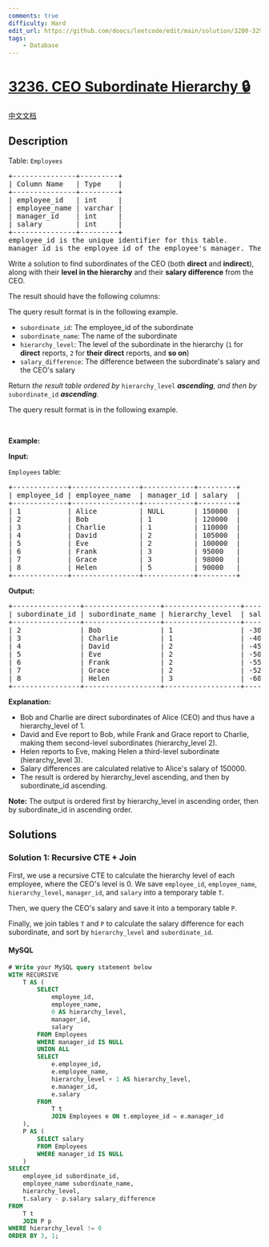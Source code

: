 ```yaml
---
comments: true
difficulty: Hard
edit_url: https://github.com/doocs/leetcode/edit/main/solution/3200-3299/3236.CEO%20Subordinate%20Hierarchy/README_EN.md
tags:
    - Database
---
```


<!-- problem:start -->

# [3236. CEO Subordinate Hierarchy 🔒](https://leetcode.com/problems/ceo-subordinate-hierarchy)

[中文文档](/solution/3200-3299/3236.CEO%20Subordinate%20Hierarchy/README.md)

## Description

<!-- description:start -->

<p>Table: <code>Employees</code></p>

<pre>
+---------------+---------+
| Column Name   | Type    |
+---------------+---------+
| employee_id   | int     |
| employee_name | varchar |
| manager_id    | int     |
| salary        | int     |
+---------------+---------+
employee_id is the unique identifier for this table.
manager_id is the employee_id of the employee&#39;s manager. The CEO has a NULL manager_id.
</pre>

<p>Write a solution to find subordinates of the CEO (both <strong>direct</strong> and <strong>indirect</strong>), along with their <strong>level in the hierarchy</strong> and their <strong>salary difference</strong> from the CEO.</p>

<p>The result should have the following columns:</p>

<p>The query result format is in the following example.</p>

<ul>
	<li><code>subordinate_id</code>: The employee_id of the subordinate</li>
	<li><code>subordinate_name</code>: The name of the subordinate</li>
	<li><code>hierarchy_level</code>: The level of the subordinate in the hierarchy (<code>1</code> for <strong>direct</strong> reports, <code>2</code> for <strong>their direct</strong> reports, and <strong>so on</strong>)</li>
	<li><code>salary_difference</code>: The difference between the subordinate&#39;s salary and the CEO&#39;s salary</li>
</ul>

<p>Return <em>the result table ordered by</em> <code>hierarchy_level</code> <em><strong>ascending</strong></em>, <em>and then by</em> <code>subordinate_id</code> <em><strong>ascending</strong></em>.</p>

<p>The query result format is in the following example.</p>

<p>&nbsp;</p>
<p><strong class="example">Example:</strong></p>

<div class="example-block">
<p><strong>Input:</strong></p>

<p><code>Employees</code> table:</p>

<pre class="example-io">
+-------------+----------------+------------+---------+
| employee_id | employee_name  | manager_id | salary  |
+-------------+----------------+------------+---------+
| 1           | Alice          | NULL       | 150000  |
| 2           | Bob            | 1          | 120000  |
| 3           | Charlie        | 1          | 110000  |
| 4           | David          | 2          | 105000  |
| 5           | Eve            | 2          | 100000  |
| 6           | Frank          | 3          | 95000   |
| 7           | Grace          | 3          | 98000   |
| 8           | Helen          | 5          | 90000   |
+-------------+----------------+------------+---------+
</pre>

<p><strong>Output:</strong></p>

<pre class="example-io">
+----------------+------------------+------------------+-------------------+
| subordinate_id | subordinate_name | hierarchy_level  | salary_difference |
+----------------+------------------+------------------+-------------------+
| 2              | Bob              | 1                | -30000            |
| 3              | Charlie          | 1                | -40000            |
| 4              | David            | 2                | -45000            |
| 5              | Eve              | 2                | -50000            |
| 6              | Frank            | 2                | -55000            |
| 7              | Grace            | 2                | -52000            |
| 8              | Helen            | 3                | -60000            |
+----------------+------------------+------------------+-------------------+
</pre>

<p><strong>Explanation:</strong></p>

<ul>
	<li>Bob and Charlie are direct subordinates of Alice (CEO) and thus have a hierarchy_level of 1.</li>
	<li>David and Eve report to Bob, while Frank and Grace report to Charlie, making them second-level subordinates (hierarchy_level 2).</li>
	<li>Helen reports to Eve, making Helen a third-level subordinate (hierarchy_level 3).</li>
	<li>Salary differences are calculated relative to Alice&#39;s salary of 150000.</li>
	<li>The result is ordered by hierarchy_level ascending, and then by subordinate_id ascending.</li>
</ul>

<p><strong>Note:</strong> The output is ordered first by hierarchy_level in ascending order, then by subordinate_id in ascending order.</p>
</div>

<!-- description:end -->

## Solutions

<!-- solution:start -->

### Solution 1: Recursive CTE + Join

First, we use a recursive CTE to calculate the hierarchy level of each employee, where the CEO's level is $0$. We save `employee_id`, `employee_name`, `hierarchy_level`, `manager_id`, and `salary` into a temporary table `T`.

Then, we query the CEO's salary and save it into a temporary table `P`.

Finally, we join tables `T` and `P` to calculate the salary difference for each subordinate, and sort by `hierarchy_level` and `subordinate_id`.

<!-- tabs:start -->

#### MySQL

```sql
# Write your MySQL query statement below
WITH RECURSIVE
    T AS (
        SELECT
            employee_id,
            employee_name,
            0 AS hierarchy_level,
            manager_id,
            salary
        FROM Employees
        WHERE manager_id IS NULL
        UNION ALL
        SELECT
            e.employee_id,
            e.employee_name,
            hierarchy_level + 1 AS hierarchy_level,
            e.manager_id,
            e.salary
        FROM
            T t
            JOIN Employees e ON t.employee_id = e.manager_id
    ),
    P AS (
        SELECT salary
        FROM Employees
        WHERE manager_id IS NULL
    )
SELECT
    employee_id subordinate_id,
    employee_name subordinate_name,
    hierarchy_level,
    t.salary - p.salary salary_difference
FROM
    T t
    JOIN P p
WHERE hierarchy_level != 0
ORDER BY 3, 1;
```

<!-- tabs:end -->

<!-- solution:end -->

<!-- problem:end -->
